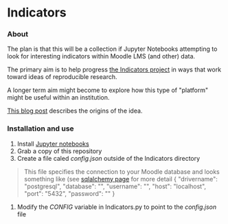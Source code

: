 # Indicators

### About

The plan is that this will be a collection if Jupyter Notebooks attempting to look for interesting indicators within Moodle LMS (and other) data. 

The primary aim is to help progress [the Indicators project](https://indicatorsproject.wordpress.com/) in ways that work toward ideas of reproducible research.

A longer term aim might become to explore how this type of "platform" might be useful within an institution.

[This blog post](http://djon.es/blog/2017/03/08/thinking-about-more-reproducible-research-and-learning-analytics/) describes the origins of the idea.

### Installation and use

1. Install [Jupyter notebooks](http://jupyter.org/install.html)
1. Grab a copy of this repository
1. Create a file caled *config.json* outside of the Indicators directory
> This file specifies the connection to your Moodle database and looks something like (see [sqlalchemy page](http://docs.sqlalchemy.org/en/latest/core/engines.html#database-urls) for more detail
> {
>   "drivername": "postgresql",
>   "database": "",
>   "username": "",
>   "host": "localhost",
>   "port": "5432",
>   "password": ""
> }
1. Modify the *CONFIG* variable in Indicators.py to point to the *config.json* file

